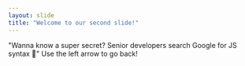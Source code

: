 ```yaml
---
layout: slide
title: "Welcome to our second slide!"
---
```

"Wanna know a super secret? Senior developers search Google for JS syntax 🤫"
Use the left arrow to go back!
